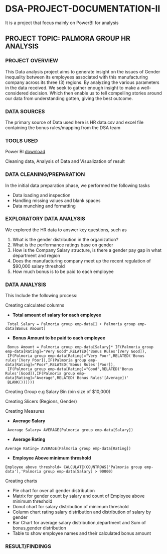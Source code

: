 # DSA-PROJECT-DOCUMENTATION-II

It is a  project that focus mainly on PowerBI for analysis

## PROJECT TOPIC: PALMORA GROUP HR ANALYSIS

### PROJECT OVERVIEW

This Data analysis project aims to generate insight on the issues of Gender inequality between its employees associated with this manufacturing company across its three (3) regions. By analyzing the various parameters in the data received. We seek to gather enough insight to make a well-considered decision. Which then enable us to tell compelling stories around our data from understanding gotten, giving the best outcome.

### DATA SOURCES

The primary source of Data used here is HR data.csv and excel file containing the bonus rules/mapping from the DSA team

### TOOLS USED

Power BI [download](https://www.microsoft.com/en-us/power-platform/products/power-bi/downloads)

Cleaning data, Analysis of Data and Visualization of result

### DATA CLEANING/PREPARATION

In the initial data preparation phase, we performed the following tasks
-	Data loading and inspection
-	Handling missing values and blank spaces
-	Data munching and formatting

### EXPLORATORY DATA ANALYSIS

We explored the HR data to answer key questions, such as
1. What is the gender distribution in the organization?
2. What is the performance ratings base on gender
3. How is the Company Salary structure, is there a gender pay gap in what department and region
4. Does the manufacturing company meet up the recent regulation of $90,000 salary threshold 
5. How much bonus is to be paid to each employee

### DATA ANALYSIS

This Include the following process: 

Creating calculated columns
- **Total amount of salary for each employee**
```dax
 Total Salary = Palmoria group emp-data[] + Palmoria group emp-data[Bonus Amount]
```
- **Bonus Amount to be paid to each employee**
```dax
 Bonus Amount = Palmoria group emp-data[Salary]* IF(Palmoria group emp-data[Rating]="Very Good",RELATED{'Bonus Rules'[Very Good]),
 IF(Palmoria group emp-data[Rating]="Very Poor",RELATED('Bonus rules'[Very Poor]),IF(Palmoria group emp-data[Rating]="Poor",RELATED('Bonus Rules'[Poor]),
 IF(Palmoria group emp-data[Rating]="Good",RELATED('Bonus Rules'[Good]),IF(Palmoria group emp-data[Rating]="Average",RELATED('Bonus Rules'[Average])'
 BLANK())))))
```

Creating Group e.g Salary Bin (bin size of $10,000)

Creating Slicers (Regions, Gender)

Creating Measures
- **Average Salary**
```dax
 Average Salary= AVERAGE(Palmoria group emp-data[Salary])
```
- **Average Rating**
```dax
Average Rating= AVERAGE(Palmoria group emp-data[Rating])
```
- **Employee Above minimum threshold**
```dax
Employee above threshold= CALCULATE(COUNTROWS('Palmoria group emp-data'),'Palmoria group emp-data[Salary] > 90000)
```

Creating charts
   - Pie chart for over all gender distribution
   - Matrix for gender count by salary and count of Employee above minimum threshold
   - Donut chart for salary distribution of minimum threshold
   - Column chart rating salary distribution and distribution of salary by gender
   - Bar Chart for average salary distribution,department and Sum of bonus,gender distribution
   - Table to show employee names and their calculated bonus amount

### RESULT/FINDINGS 



  
 
